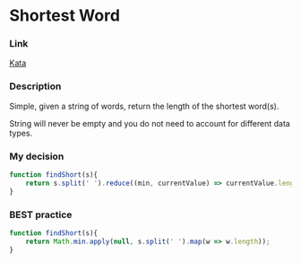 # Shortest Word


### Link

[Kata](https://www.codewars.com/kata/57cebe1dc6fdc20c57000ac9/train/javascript)

### Description

Simple, given a string of words, return the length of the shortest word(s).

String will never be empty and you do not need to account for different data types.


### My decision

```javascript
function findShort(s){
    return s.split(' ').reduce((min, currentValue) => currentValue.length < min ? currentValue.length : min, Infinity)
}
```

### BEST practice

```javascript
function findShort(s){
    return Math.min.apply(null, s.split(' ').map(w => w.length));
}
```
